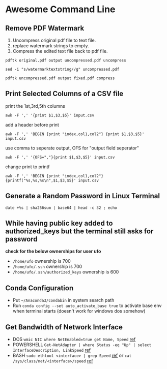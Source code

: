 Awesome Command Line
==============================

Remove PDF Watermark
---------------------------------------
1. Uncompress original pdf file to text file.
2. replace watermark strings to empty.
3. Compress the edited text file back to pdf file.

`pdftk original.pdf output uncompressed.pdf uncompress`

`sed -i "s/watermarktextstring//g" uncompressed.pdf`

`pdftk uncompressed.pdf output fixed.pdf compress`



Print Selected Columns of a CSV file
---------------------------------------

print the 1st,3rd,5th columns


`awk -F ',' '{print $1,$3,$5}' input.csv`

add a header before print

`awk -F ',' 'BEGIN {print "index,col1,col2"} {print $1,$3,$5}' input.csv`

use comma to seperate output, OFS for "output field seperator"

`awk -F ',' '{OFS=","}{print $1,$3,$5}' input.csv`

change print to printf

`awk -F ',' 'BEGIN {print "index,col1,col2"} {printf("%s,%s,%s\n",$1,$3,$5}' input.csv`

Generate a Random Password in Linux Terminal
---------------------------------------

`date +%s | sha256sum | base64 | head -c 32 ; echo`

While having public key added to authorized_keys but the terminal still asks for password
---------------------------------------

**check for the below ownerships for user ufo**

 - `/home/ufo` ownership is 700
 - `/home/ufo/.ssh` ownership is 700
 - `/home/ufo/.ssh/authorized_keys` ownership is 600

Conda Configuration
---------------------------------------
 - Put `~/Anaconda3/condabin` in system search path
 - Run `conda config --set auto_activate_base true` to activate base env when terminal starts (doesn't work for windows dos somehow)
 
 
Get Bandwidth of Network Interface
---------------------------------------
 - DOS `wmic NIC where NetEnabled=true get Name, Speed` [ref](https://superuser.com/a/412956)
 - POWERSHELL `Get-NetAdapter | where Status -eq "Up" | select InterfaceDescription, LinkSpeed` [ref](https://superuser.com/a/412956)
 - BASH `sudo ethtool <interface> | grep Speed` [ref](https://serverfault.com/a/207478) or `cat /sys/class/net/<interface>/speed` [ref](https://serverfault.com/a/770662)
